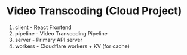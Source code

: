 # Video Transcoding (Cloud Project)

1. client - React Frontend
2. pipeline - Video Transcoding Pipeline
3. server - Primary API server
4. workers - Cloudflare workers + KV (for cache)
